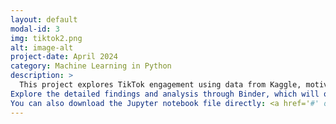```yaml
---
layout: default
modal-id: 3
img: tiktok2.png
alt: image-alt
project-date: April 2024
category: Machine Learning in Python
description: >
  This project explores TikTok engagement using data from Kaggle, motivated by the TikTok ban signed by President Biden. Our EDA involves examining the dataset structure, and focuses on certain variables within the dataset. Feature selection and transformation were crucial steps, particularly for logistic regression, where multicollinearity among the features was addressed by excluding certain variables, like video_like_count. Principal Component Analysis (PCA) was attempted for dimensionality reduction, even though the dataset's low dimensionality made it less effective. For clustering, we applied the k-means algorithm, with the number of clusters determined by identifying an elbow point in the plot of within-cluster sum of squares. In this case, three clusters were chosen, and the data was visualized to show the distribution of videos based on engagement metrics. Finally, we suggested areas for further research, including optimizing models with hyperparameters and experimenting with different feature selections for the k-means analysis.
Explore the detailed findings and analysis through Binder, which will open the python file in an executable Juypter notebook (this may take some time to build): <a href='https://mybinder.org/v2/gh/lhkim6065/lhkim6065.github.io.git/HEAD?labpath=Python%2FModeling+Project.ipynb' target='_blank'>TikTok</a>
You can also download the Jupyter notebook file directly: <a href='#' onclick='downloadFile()'>Download</a>"
---
```


<script>
function downloadFile() {
  const link = document.createElement('a');
  link.href = 'https://raw.githubusercontent.com/lhkim6065/lhkim6065.github.io/main/Python/Modeling%20Project.ipynb';
  link.download = 'Modeling_Project.ipynb';
  document.body.appendChild(link);
  link.click();
  document.body.removeChild(link);
}
</script>

